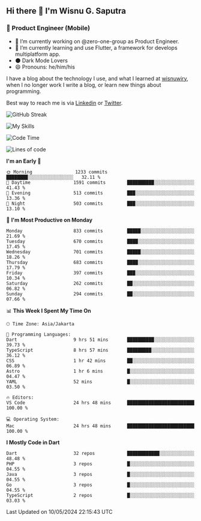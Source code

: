 ## Hi there 👋 I'm Wisnu G. Saputra

### :mobile_phone_off: Product Engineer (Mobile)

- 🔭 I’m currently working on @zero-one-group as Product Engineer.
- 🌱 I’m currently learning and use Flutter, a framework for develops multiplatform app.
- 🌑 Dark Mode Lovers
- 😄 Pronouns: he/him/his

I have a blog about the technology I use, and what I learned at [wisnuwiry](https://wisnuwiry.space/), when I no longer work I write a blog, or learn new things about programming.

Best way to reach me is via [Linkedin](https://www.linkedin.com/in/wisnu-saputra/) or [Twitter](https://twitter.com/wisnuwiry).

![GitHub Streak](https://streak-stats.demolab.com?user=wisnuwiry&theme=dark&hide_border=true)

![My Skills](https://skillicons.dev/icons?i=dart,flutter,kotlin,swift,go,js,css,neovim,git,linux&perline=5)

<!--START_SECTION:waka-->
![Code Time](http://img.shields.io/badge/Code%20Time-1%2C243%20hrs%2027%20mins-blue)

![Lines of code](https://img.shields.io/badge/From%20Hello%20World%20I%27ve%20Written-4.4%20million%20lines%20of%20code-blue)

**I'm an Early 🐤** 

```text
🌞 Morning                1233 commits        ████████░░░░░░░░░░░░░░░░░   32.11 % 
🌆 Daytime                1591 commits        ██████████░░░░░░░░░░░░░░░   41.43 % 
🌃 Evening                513 commits         ███░░░░░░░░░░░░░░░░░░░░░░   13.36 % 
🌙 Night                  503 commits         ███░░░░░░░░░░░░░░░░░░░░░░   13.10 % 
```
📅 **I'm Most Productive on Monday** 

```text
Monday                   833 commits         █████░░░░░░░░░░░░░░░░░░░░   21.69 % 
Tuesday                  670 commits         ████░░░░░░░░░░░░░░░░░░░░░   17.45 % 
Wednesday                701 commits         █████░░░░░░░░░░░░░░░░░░░░   18.26 % 
Thursday                 683 commits         ████░░░░░░░░░░░░░░░░░░░░░   17.79 % 
Friday                   397 commits         ███░░░░░░░░░░░░░░░░░░░░░░   10.34 % 
Saturday                 262 commits         ██░░░░░░░░░░░░░░░░░░░░░░░   06.82 % 
Sunday                   294 commits         ██░░░░░░░░░░░░░░░░░░░░░░░   07.66 % 
```


📊 **This Week I Spent My Time On** 

```text
🕑︎ Time Zone: Asia/Jakarta

💬 Programming Languages: 
Dart                     9 hrs 51 mins       ██████████░░░░░░░░░░░░░░░   39.73 % 
TypeScript               8 hrs 57 mins       █████████░░░░░░░░░░░░░░░░   36.12 % 
CSS                      1 hr 42 mins        ██░░░░░░░░░░░░░░░░░░░░░░░   06.89 % 
Astro                    1 hr 6 mins         █░░░░░░░░░░░░░░░░░░░░░░░░   04.47 % 
YAML                     52 mins             █░░░░░░░░░░░░░░░░░░░░░░░░   03.50 % 

🔥 Editors: 
VS Code                  24 hrs 48 mins      █████████████████████████   100.00 % 

💻 Operating System: 
Mac                      24 hrs 48 mins      █████████████████████████   100.00 % 
```

**I Mostly Code in Dart** 

```text
Dart                     32 repos            ████████████░░░░░░░░░░░░░   48.48 % 
PHP                      3 repos             █░░░░░░░░░░░░░░░░░░░░░░░░   04.55 % 
Java                     3 repos             █░░░░░░░░░░░░░░░░░░░░░░░░   04.55 % 
Go                       3 repos             █░░░░░░░░░░░░░░░░░░░░░░░░   04.55 % 
TypeScript               2 repos             █░░░░░░░░░░░░░░░░░░░░░░░░   03.03 % 
```




 Last Updated on 10/05/2024 22:15:43 UTC
<!--END_SECTION:waka-->
